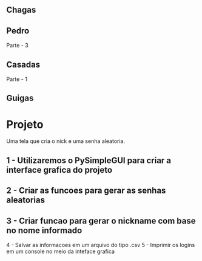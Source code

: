 ## Chagas



## Pedro
Parte - 3


## Casadas
Parte - 1


## Guigas



# Projeto

Uma tela que cria o nick e uma senha aleatoria.
## 1 - Utilizaremos o PySimpleGUI para criar a interface grafica do projeto
## 2 - Criar as funcoes para gerar as senhas aleatorias
## 3 - Criar funcao para gerar o nickname com base no nome informado
4 - Salvar as informacoes em um arquivo do tipo .csv
5 - Imprimir os logins em um console no meio da inteface grafica 
